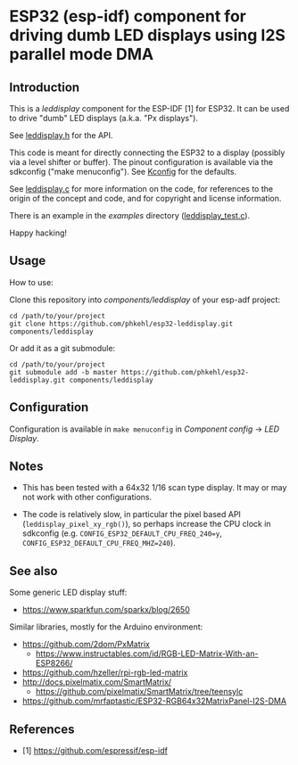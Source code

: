 # ESP32 (esp-idf) component for driving dumb LED displays using I2S parallel mode DMA

## Introduction

This is a *leddisplay* component for the ESP-IDF [1] for ESP32. It can be used
to drive "dumb" LED displays (a.k.a. "Px displays").

See [leddisplay.h](include/leddisplay.h) for the API.

This code is meant for directly connecting the ESP32 to a display (possibly via
a level shifter or buffer). The pinout configuration is available via the
sdkconfig ("make menuconfig"). See [Kconfig](Kconfig) for the defaults.

See [leddisplay.c](src/leddisplay.c) for more information on the code, for
references to the origin of the concept and code, and for copyright and license
information.

There is an example in the *examples* directory ([leddisplay_test.c](examples/leddisplay_test/main/leddisplay_test.c)).

Happy hacking!

## Usage

How to use:

Clone this repository into *components/leddisplay* of your esp-adf project:

```
cd /path/to/your/project
git clone https://github.com/phkehl/esp32-leddisplay.git components/leddisplay
```

Or add it as a git submodule:

```
cd /path/to/your/project
git submodule add -b master https://github.com/phkehl/esp32-leddisplay.git components/leddisplay
```

## Configuration

Configuration is available in `make menuconfig` in *Component config* -> *LED Display*.

## Notes

- This has been tested with a 64x32 1/16 scan type display. It may or may not
  work with other configurations.

- The code is relatively slow, in particular the pixel based API (`leddisplay_pixel_xy_rgb()`),
  so perhaps increase the CPU clock in sdkconfig (e.g. `CONFIG_ESP32_DEFAULT_CPU_FREQ_240=y`,
  `CONFIG_ESP32_DEFAULT_CPU_FREQ_MHZ=240`).

## See also

Some generic LED display stuff:

- https://www.sparkfun.com/sparkx/blog/2650

Similar libraries, mostly for the Arduino environment:

- https://github.com/2dom/PxMatrix
  - https://www.instructables.com/id/RGB-LED-Matrix-With-an-ESP8266/
- https://github.com/hzeller/rpi-rgb-led-matrix
- http://docs.pixelmatix.com/SmartMatrix/
  - https://github.com/pixelmatix/SmartMatrix/tree/teensylc
- https://github.com/mrfaptastic/ESP32-RGB64x32MatrixPanel-I2S-DMA

## References

- [1] https://github.com/espressif/esp-idf

